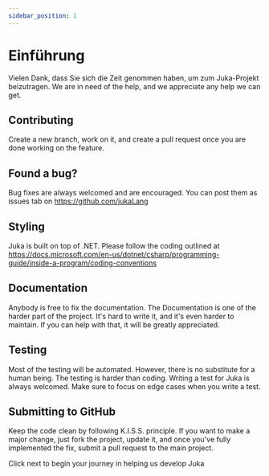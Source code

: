 ```yaml
---
sidebar_position: 1
---
```


# Einführung

Vielen Dank, dass Sie sich die Zeit genommen haben, um zum Juka-Projekt beizutragen. We are in need of the help, and we appreciate any help we can get.


## Contributing
Create a new branch, work on it, and create a pull request once you are done working on the feature.


## Found a bug?
Bug fixes are always welcomed and are encouraged. You can post them as issues tab on https://github.com/jukaLang


## Styling
Juka is built on top of .NET. Please follow the coding outlined at https://docs.microsoft.com/en-us/dotnet/csharp/programming-guide/inside-a-program/coding-conventions


## Documentation
Anybody is free to fix the documentation. The Documentation is one of the harder part of the project. It's hard to write it, and it's even harder to maintain. If you can help with that, it will be greatly appreciated.

## Testing
Most of the testing will be automated. However, there is no substitute for a human being. The testing is harder than coding. Writing a test for Juka is always welcomed. Make sure to focus on edge cases when you write a test.

## Submitting to GitHub
Keep the code clean by following K.I.S.S. principle. If you want to make a major change, just fork the project, update it, and once you've fully implemented the fix, submit a pull request to the main project.


Click next to begin your journey in helping us develop Juka